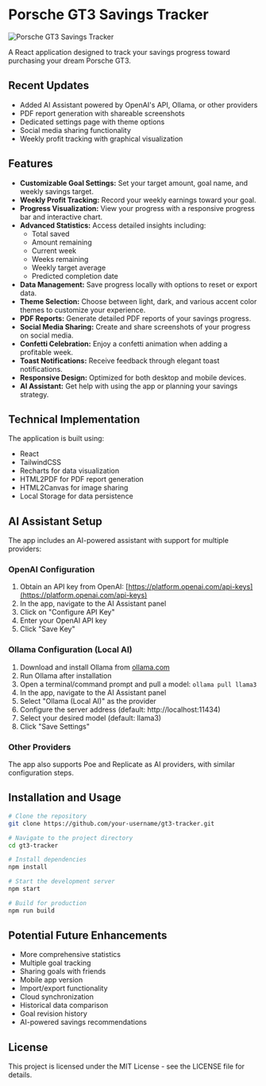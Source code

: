 # Porsche GT3 Savings Tracker

![Porsche GT3 Savings Tracker](gt3-tracker-demo.png)

A React application designed to track your savings progress toward purchasing your dream Porsche GT3.

## Recent Updates
- Added AI Assistant powered by OpenAI's API, Ollama, or other providers
- PDF report generation with shareable screenshots
- Dedicated settings page with theme options
- Social media sharing functionality
- Weekly profit tracking with graphical visualization

## Features
- **Customizable Goal Settings:** Set your target amount, goal name, and weekly savings target.
- **Weekly Profit Tracking:** Record your weekly earnings toward your goal.
- **Progress Visualization:** View your progress with a responsive progress bar and interactive chart.
- **Advanced Statistics:** Access detailed insights including:
  - Total saved
  - Amount remaining
  - Current week
  - Weeks remaining
  - Weekly target average
  - Predicted completion date
- **Data Management:** Save progress locally with options to reset or export data.
- **Theme Selection:** Choose between light, dark, and various accent color themes to customize your experience.
- **PDF Reports:** Generate detailed PDF reports of your savings progress.
- **Social Media Sharing:** Create and share screenshots of your progress on social media.
- **Confetti Celebration:** Enjoy a confetti animation when adding a profitable week.
- **Toast Notifications:** Receive feedback through elegant toast notifications.
- **Responsive Design:** Optimized for both desktop and mobile devices.
- **AI Assistant:** Get help with using the app or planning your savings strategy.

## Technical Implementation
The application is built using:
- React
- TailwindCSS
- Recharts for data visualization
- HTML2PDF for PDF report generation
- HTML2Canvas for image sharing
- Local Storage for data persistence

## AI Assistant Setup
The app includes an AI-powered assistant with support for multiple providers:

### OpenAI Configuration
1. Obtain an API key from OpenAI: [https://platform.openai.com/api-keys](https://platform.openai.com/api-keys)
2. In the app, navigate to the AI Assistant panel
3. Click on "Configure API Key"
4. Enter your OpenAI API key
5. Click "Save Key"

### Ollama Configuration (Local AI)
1. Download and install Ollama from [ollama.com](https://ollama.com)
2. Run Ollama after installation
3. Open a terminal/command prompt and pull a model: `ollama pull llama3`
4. In the app, navigate to the AI Assistant panel
5. Select "Ollama (Local AI)" as the provider
6. Configure the server address (default: http://localhost:11434)
7. Select your desired model (default: llama3)
8. Click "Save Settings"

### Other Providers
The app also supports Poe and Replicate as AI providers, with similar configuration steps.

## Installation and Usage
```bash
# Clone the repository
git clone https://github.com/your-username/gt3-tracker.git

# Navigate to the project directory
cd gt3-tracker

# Install dependencies
npm install

# Start the development server
npm start

# Build for production
npm run build
```

## Potential Future Enhancements
- More comprehensive statistics
- Multiple goal tracking
- Sharing goals with friends
- Mobile app version
- Import/export functionality
- Cloud synchronization
- Historical data comparison
- Goal revision history
- AI-powered savings recommendations

## License
This project is licensed under the MIT License - see the LICENSE file for details.
